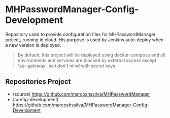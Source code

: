 # MHPasswordManager-Config-Development
Repository used to provide configuration files for MHPasswordManager project, running in cloud. His purpose is used by Jenkins auto-deploy when a new version is deployed.
> By default, this project will be deployed using docker-compose and all environments and services are blocked by external access except 'api-gateway', so i don't mind with secret keys 

## Repositories Project
- (source) https://github.com/marcoshssilva/MHPasswordManager
- (config-development) https://github.com/marcoshssilva/MHPasswordManager-Config-Development
